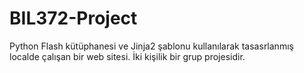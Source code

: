 # BIL372-Project
Python Flash kütüphanesi ve Jinja2 şablonu kullanılarak tasasrlanmış localde çalışan bir web sitesi.
İki kişilik bir grup projesidir.
